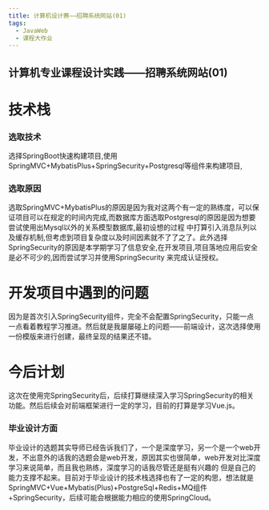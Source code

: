 ```yaml
---
title: 计算机设计赛——招聘系统网站(01)
tags: 
  - JavaWeb
  - 课程大作业
---
```



## 计算机专业课程设计实践——招聘系统网站(01)

# 技术栈

### 选取技术

选择SpringBoot快速构建项目,使用SpringMVC+MybatisPlus+SpringSecurity+Postgresql等组件来构建项目,

### 选取原因

选取SpringMVC+MybatisPlus的原因是因为我对这两个有一定的熟练度，可以保证项目可以在规定的时间内完成,而数据库方面选取Postgresql的原因是因为想要尝试使用出Mysql以外的关系模型数据库,最初设想的过程
中打算引入消息队列以及缓存机制,但考虑到项目复杂度以及时间因素就不了了之了。此外选择SpringSecurity的原因是本学期学习了信息安全,在开发项目,项目落地应用后安全是必不可少的,因而尝试学习并使用SpringSecurity
来完成认证授权。

# 开发项目中遇到的问题

因为是首次引入SpringSecurity组件，完全不会配置SpringSecurity，只能一点一点看着教程学习推进。然后就是我屡屡碰上的问题——前端设计，这次选择使用一份模版来进行创建，最终呈现的结果还不错。

# 今后计划

这次在使用完SpringSecurity后，后续打算继续深入学习SpringSecurity的相关功能。然后后续会对前端框架进行一定的学习，目前的打算是学习Vue.js。

### 毕业设计方面

毕业设计的选题其实导师已经告诉我们了，一个是深度学习，另一个是一个web开发，不出意外的话我的选题会是web开发，原因其实也很简单，web开发对比深度学习来说简单，而且我也熟练，深度学习的话我尽管还是挺有兴趣的
但是自己的能力支撑不起来。目前对于毕业设计的技术栈选择也有了一定的构思，想法就是SpringMVC+Vue+Mybatis(Plus)+PostgreSql+Redis+MQ组件+SpringSecurity，后续可能会根据能力相应的使用SpringCloud。
